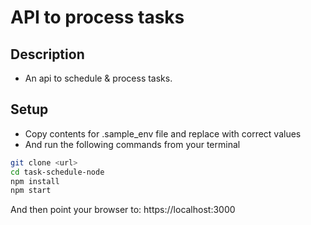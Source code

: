 # API to process tasks

## Description
 - An api to schedule & process tasks.

## Setup
- Copy contents for .sample_env file and replace with correct values
- And run the following commands from your terminal
```bash
git clone <url>
cd task-schedule-node
npm install
npm start
```
And then point your browser to: https://localhost:3000
